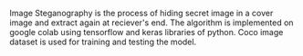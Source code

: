 Image Steganography is the process of hiding secret image in a cover image and extract again at reciever's end.
The algorithm is implemented on google colab using tensorflow and keras libraries of python.
Coco image dataset is used for training and testing the model.
